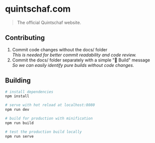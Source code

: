 # quintschaf.com
> The official Quintschaf website.

## Contributing

1. Commit code changes without the docs/ folder<br>
   _This is needed for better commit readability and code review._
2. Commit the docs/ folder separately with a simple ":hammer: Build" message<br>
   _So we can easily identify pure builds without code changes._

## Building

``` bash
# install dependencies
npm install

# serve with hot reload at localhost:8080
npm run dev

# build for production with minification
npm run build

# test the production build locally
npm run serve
```
